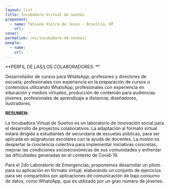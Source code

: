 ```yaml
---
layout: list
title: Incubadora Virtual de Sueños
proponent:
  - name: Tatiane Vieira de Jesus - Brasília, DF
    url: 
cover:
permalink: /es/incubadora-de-sonhos/
people:
  - name: 
    url: 
---
```


**PERFIL DE LAS/LOS COLABORADORES: **
  
Desarrollador de cursos para WhatsApp; profesores y directores de escuela; profesionales con experiencia en la preparación de cursos o contenidos utilizando WhatsApp; profesionales con experiencia en educación y medios virtuales, producción de contenido para audiencias jóvenes; profesionales de aprendizaje a distancia; diseñadores, ilustradores.

**RESUMEN:**
  
La Incubadora Virtual de Sueños es un laboratorio de innovación social para el desarrollo de proyectos colaborativos. La adaptación al formato virtual estará dirigida a estudiantes de secundaria de escuelas públicas, para ser aplicada en asignaturas escolares con la ayuda de docentes. La misión es despertar la conciencia colectiva para implementar iniciativas concretas, mejorar las condiciones socioeconómicas de sus comunidades y enfrentar las dificultades generadas en el contexto de Covid-19.
  
Para el 2do Laboratorio de Emergencias, proponemos desarrollar un piloto para su aplicación en formato virtual, elaborando un conjunto de ejercicios para ser compartidos por aplicaciones de comunicación de bajo consumo de datos, como WhatsApp, que es utilizado por un gran número de jóvenes.
